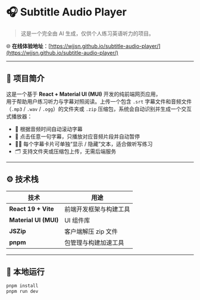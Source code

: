# 🎧 Subtitle Audio Player

> 这是一个完全由 AI 生成，仅供个人练习英语听力的项目。

🌐 **在线体验地址**：[https://wjjsn.github.io/subtitle-audio-player/](https://wjjsn.github.io/subtitle-audio-player/)

---

## 🧩 项目简介

这是一个基于 **React + Material UI (MUI)** 开发的纯前端网页应用，  
用于帮助用户练习听力与字幕对照阅读。上传一个包含 `.srt` 字幕文件和音频文件（`.mp3` / `.wav` / `.ogg`）的文件夹或 `.zip` 压缩包，系统会自动识别并生成一个交互式播放器：

- 🎵 根据音频时间自动滚动字幕  
- 🎯 点击任意一句字幕，只播放对应音频片段并自动暂停  
- 🕵️‍♂️ 每个字幕卡片可单独“显示 / 隐藏”文本，适合做听写练习  
- 🗂 支持文件夹或压缩包上传，无需后端服务  

---

## ⚙️ 技术栈

| 技术 | 用途 |
|------|------|
| **React 19 + Vite** | 前端开发框架与构建工具 |
| **Material UI (MUI)** | UI 组件库 |
| **JSZip** | 客户端解压 zip 文件 |
| **pnpm** | 包管理与构建加速工具 |

---

## 🚀 本地运行

```bash
pnpm install
pnpm run dev
